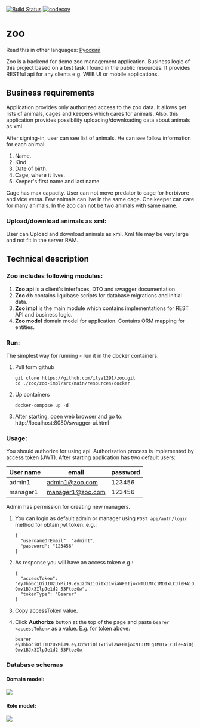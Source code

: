 [![Build Status](https://travis-ci.org/ilya1291/zoo.svg?branch=master)](https://travis-ci.org/ilya1291/zoo)
[![codecov](https://codecov.io/gh/ilya1291/zoo/branch/master/graph/badge.svg)](https://codecov.io/gh/ilya1291/zoo)

# zoo
Read this in other languages: [Русский](README.RU.md)

Zoo is a backend for demo zoo management application. Business logic of this project based on a test task I found in the public resources.
It provides RESTful api for any clients e.g. WEB UI or mobile applications.

## Business requirements ##
Application provides only authorized access to the zoo data. It allows get lists of animals, cages and keepers which cares for animals.
Also, this application provides possibility uploading/downloading data about animals as xml.

After signing-in, user can see list of animals. He can see follow information for each animal:
1. Name.
2. Kind.
3. Date of birth.
4. Cage, where it lives.
5. Keeper's first name and last name.

Cage has max capacity.
User can not move predator to cage for herbivore and vice versa.
Few animals can live in the same cage. One keeper can care for many animals.
In the zoo can not be two animals with same name.

### Upload/download animals as xml: ###
User can Upload and download animals as xml.
Xml file may be very large and not fit in the server RAM.

## Technical description ##
### Zoo includes following modules: ###
1. **Zoo api** is a client's interfaces, DTO and swagger documentation.
2. **Zoo db** contains liquibase scripts for database migrations and initial data.
3. **Zoo impl** is the main module which contains implementations for REST API and business logic.
4. **Zoo model** domain model for application. Contains ORM mapping for entities.

### Run: ###
The simplest way for running - run it in the docker containers.

1. Pull form github
    
    ```
    git clone https://github.com/ilya1291/zoo.git
    cd ./zoo/zoo-impl/src/main/resources/docker
    ```
2. Up containers

    `docker-compose up -d`
    
3. After starting, open web browser and go to: http://localhost:8080/swagger-ui.html
    
### Usage: ###
You should authorize for using api. Authorization process is implemented by access token (JWT).
After starting application has two default users:

| User name  | email            | password   |
|------------|------------------|------------|
| admin1     | admin1@zoo.com   | 123456     |
| manager1   | manager1@zoo.com | 123456     |

Admin has permission for creating new managers.

1. You can login as default admin or manager using `POST api/auth/login` method for obtain jwt token. 
   e.g.:
    ```$json
    {
      "usernameOrEmail": "admin1",
      "password": "123456"
    }
    ```

2. As response you will have an access token e.g.:
    ```$json
    {
      "accessToken": "eyJhbGciOiJIUzUxMiJ9.eyJzdWIiOiIxIiwiaWF0IjoxNTU1MTg1MDIxLCJleHAiOjE1NTU3ODk4MjF9.1l5jdeEgJcRUCRMPIiQajwQikB6TPqAHlGo7KV4_YWe3o94tP_SfC2cqlCR6-9mv1BJx3IlpJe1d2-53FtozGw",
      "tokenType": "Bearer"
    }
    ```
3. Copy accessToken value.
4. Click **Authorize** button at the top of the page and paste `bearer <accessToken>` as a value.
E.g. for token above: 
     ```
     bearer eyJhbGciOiJIUzUxMiJ9.eyJzdWIiOiIxIiwiaWF0IjoxNTU1MTg1MDIxLCJleHAiOjE1NTU3ODk4MjF9.1l5jdeEgJcRUCRMPIiQajwQikB6TPqAHlGo7KV4_YWe3o94tP_SfC2cqlCR6-9mv1BJx3IlpJe1d2-53FtozGw
     ```
     
### Database schemas ###
#### Domain model: ####
![](https://user-images.githubusercontent.com/4398894/56156649-5bcf8200-5fc6-11e9-838c-635a945094aa.png)

#### Role model: ####
![](https://user-images.githubusercontent.com/4398894/56157277-c3d29800-5fc7-11e9-8075-0f9570f29d53.png)